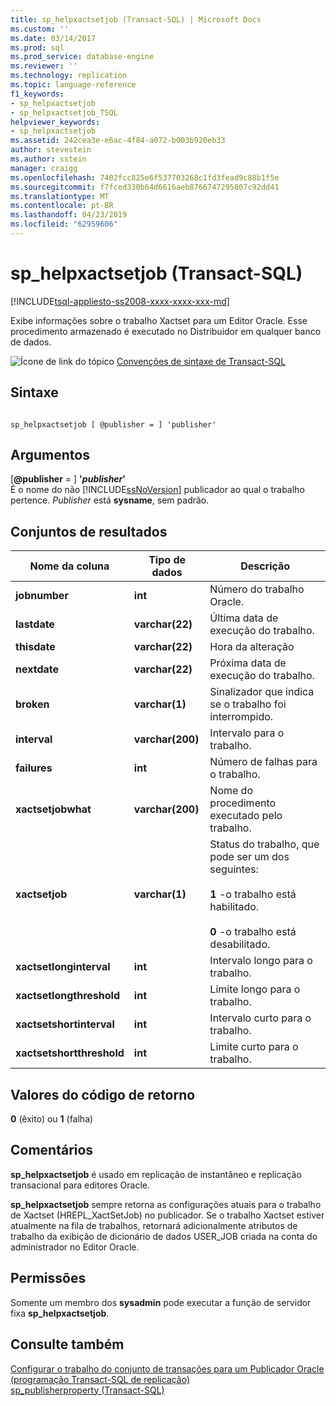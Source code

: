 ```yaml
---
title: sp_helpxactsetjob (Transact-SQL) | Microsoft Docs
ms.custom: ''
ms.date: 03/14/2017
ms.prod: sql
ms.prod_service: database-engine
ms.reviewer: ''
ms.technology: replication
ms.topic: language-reference
f1_keywords:
- sp_helpxactsetjob
- sp_helpxactsetjob_TSQL
helpviewer_keywords:
- sp_helpxactsetjob
ms.assetid: 242cea3e-e6ac-4f84-a072-b003b920eb33
author: stevestein
ms.author: sstein
manager: craigg
ms.openlocfilehash: 7402fcc825e6f537703268c1fd3fead9c88b1f5e
ms.sourcegitcommit: f7fced330b64d6616aeb8766747295807c92dd41
ms.translationtype: MT
ms.contentlocale: pt-BR
ms.lasthandoff: 04/23/2019
ms.locfileid: "62959606"
---
```

# <a name="sphelpxactsetjob-transact-sql"></a>sp_helpxactsetjob (Transact-SQL)
[!INCLUDE[tsql-appliesto-ss2008-xxxx-xxxx-xxx-md](../../includes/tsql-appliesto-ss2008-xxxx-xxxx-xxx-md.md)]

  Exibe informações sobre o trabalho Xactset para um Editor Oracle. Esse procedimento armazenado é executado no Distribuidor em qualquer banco de dados.  
  
 ![Ícone de link do tópico](../../database-engine/configure-windows/media/topic-link.gif "Ícone de link do tópico") [Convenções de sintaxe de Transact-SQL](../../t-sql/language-elements/transact-sql-syntax-conventions-transact-sql.md)  
  
## <a name="syntax"></a>Sintaxe  
  
```  
  
sp_helpxactsetjob [ @publisher = ] 'publisher'   
```  
  
## <a name="arguments"></a>Argumentos  
 [**@publisher** = ] **'***publisher***'**  
 É o nome do não [!INCLUDE[ssNoVersion](../../includes/ssnoversion-md.md)] publicador ao qual o trabalho pertence. *Publisher* está **sysname**, sem padrão.  
  
## <a name="result-sets"></a>Conjuntos de resultados  
  
|Nome da coluna|Tipo de dados|Descrição|  
|-----------------|---------------|-----------------|  
|**jobnumber**|**int**|Número do trabalho Oracle.|  
|**lastdate**|**varchar(22)**|Última data de execução do trabalho.|  
|**thisdate**|**varchar(22)**|Hora da alteração|  
|**nextdate**|**varchar(22)**|Próxima data de execução do trabalho.|  
|**broken**|**varchar(1)**|Sinalizador que indica se o trabalho foi interrompido.|  
|**interval**|**varchar(200)**|Intervalo para o trabalho.|  
|**failures**|**int**|Número de falhas para o trabalho.|  
|**xactsetjobwhat**|**varchar(200)**|Nome do procedimento executado pelo trabalho.|  
|**xactsetjob**|**varchar(1)**|Status do trabalho, que pode ser um dos seguintes:<br /><br /> **1** -o trabalho está habilitado.<br /><br /> **0** -o trabalho está desabilitado.|  
|**xactsetlonginterval**|**int**|Intervalo longo para o trabalho.|  
|**xactsetlongthreshold**|**int**|Limite longo para o trabalho.|  
|**xactsetshortinterval**|**int**|Intervalo curto para o trabalho.|  
|**xactsetshortthreshold**|**int**|Limite curto para o trabalho.|  
  
## <a name="return-code-values"></a>Valores do código de retorno  
 **0** (êxito) ou **1** (falha)  
  
## <a name="remarks"></a>Comentários  
 **sp_helpxactsetjob** é usado em replicação de instantâneo e replicação transacional para editores Oracle.  
  
 **sp_helpxactsetjob** sempre retorna as configurações atuais para o trabalho de Xactset (HREPL_XactSetJob) no publicador. Se o trabalho Xactset estiver atualmente na fila de trabalhos, retornará adicionalmente atributos de trabalho da exibição de dicionário de dados USER_JOB criada na conta do administrador no Editor Oracle.  
  
## <a name="permissions"></a>Permissões  
 Somente um membro dos **sysadmin** pode executar a função de servidor fixa **sp_helpxactsetjob**.  
  
## <a name="see-also"></a>Consulte também  
 [Configurar o trabalho do conjunto de transações para um Publicador Oracle &#40;programação Transact-SQL de replicação&#41;](../../relational-databases/replication/administration/configure-the-transaction-set-job-for-an-oracle-publisher.md)   
 [sp_publisherproperty &#40;Transact-SQL&#41;](../../relational-databases/system-stored-procedures/sp-publisherproperty-transact-sql.md)  
  
  
